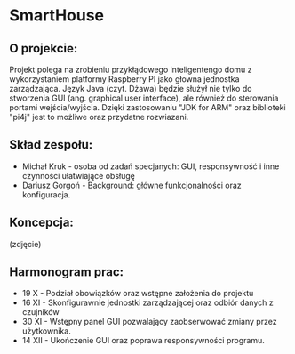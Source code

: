 # SmartHouse

## O projekcie:

Projekt polega na zrobieniu przykłądowego inteligentengo domu z wykorzystaniem platformy Raspberry PI jako głowna jednostka zarządzająca. Język Java (czyt. Dżawa) będzie służył nie tylko do stworzenia GUI (ang. graphical user interface), ale również do sterowania portami wejścia/wyjścia. Dzięki zastosowaniu "JDK for ARM" oraz biblioteki "pi4j" jest to możliwe oraz przydatne rozwiazani. 

## Skład zespołu:
* Michał Kruk - osoba od zadań specjanych: GUI, responsywność i inne czynności ułatwiające obsługę
* Dariusz Gorgoń - Background: główne funkcjonalności oraz konfiguracja. 

## Koncepcja:

(zdjęcie)

## Harmonogram prac:
* 19 X - Podział obowiązków oraz wstępne założenia do projektu
* 16 XI - Skonfigurawnie jednostki zarządzającej oraz odbiór danych z czujników
* 30 XI - Wstępny panel GUI pozwalający zaobserwować zmiany przez użytkownika. 
* 14 XII - Ukończenie GUI oraz poprawa responsywności programu. 


